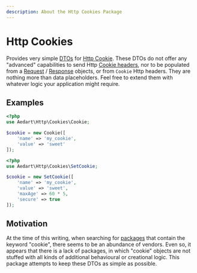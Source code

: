 ```yaml
---
description: About the Http Cookies Package
---
```


# Http Cookies

Provides very simple [DTOs](https://en.wikipedia.org/wiki/Data_transfer_object) for [Http Cookie](https://en.wikipedia.org/wiki/HTTP_cookie).
These DTOs do not offer any "advanced" capabilities to send Http [Cookie headers](https://developer.mozilla.org/en-US/docs/Web/HTTP/Cookies), nor to be populated from a [Request](https://www.php-fig.org/psr/psr-7/) / [Response](https://www.php-fig.org/psr/psr-7/) objects, or from `Cookie` Http headers.
They are nothing more than data placeholders.
Feel free to extend them with whatever logic your application might require.

## Examples

```php
<?php
use Aedart\Http\Cookies\Cookie;

$cookie = new Cookie([
    'name' => 'my_cookie',
    'value' => 'sweet'
]);
```

```php
<?php
use Aedart\Http\Cookies\SetCookie;

$cookie = new SetCookie([
    'name' => 'my_cookie',
    'value' => 'sweet',
    'maxAge' => 60 * 5,
    'secure' => true
]);
```

## Motivation

At the time of this writing, when searching for [packages](https://packagist.org/?query=cookies) that contain the keyword "cookie", there seems to be an abundance of vendors.
Even so, it appears that there is a lack of packages, in which "cookie" objects are not stuffed with all kinds of additional behavioural or creational logic. 
This package attempts to keep these DTOs as simple as possible.
 
